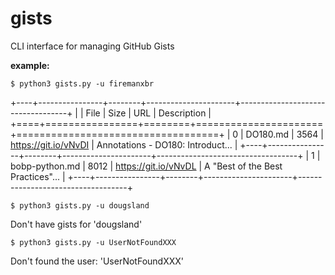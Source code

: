 # gists
CLI interface for managing GitHub Gists

**example:**

`$ python3 gists.py -u firemanxbr`

+----+----------------+--------+----------------------+-----------------------------------+
|    |      File      |  Size  |         URL          |            Description            |
+====+================+========+======================+===================================+
| 0  |    DO180.md    |  3564  | https://git.io/vNvDI | Annotations - DO180: Introduct... |
+----+----------------+--------+----------------------+-----------------------------------+
| 1  | bobp-python.md |  8012  | https://git.io/vNvDL | A "Best of the Best Practices"... |
+----+----------------+--------+----------------------+-----------------------------------+


`$ python3 gists.py -u dougsland`

Don't have gists for 'dougsland'

`$ python3 gists.py -u UserNotFoundXXX`

Don't found the user: 'UserNotFoundXXX'
